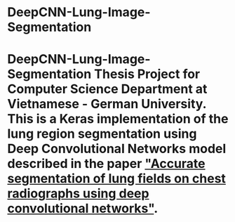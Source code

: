 # DeepCNN-Lung-Image-Segmentation
# DeepCNN-Lung-Image-Segmentation Thesis Project for Computer Science Department at Vietnamese - German University. This is a Keras implementation of the lung region segmentation using Deep Convolutional Networks model described in the paper ["Accurate segmentation of lung fields on chest radiographs using deep convolutional networks"](https://www.researchgate.net/publication/314100087_Accurate_segmentation_of_lung_fields_on_chest_radiographs_using_deep_convolutional_networks).
